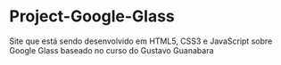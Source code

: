 # Project-Google-Glass
Site que está sendo desenvolvido em HTML5, CSS3 e JavaScript sobre Google Glass baseado no curso do Gustavo Guanabara 
